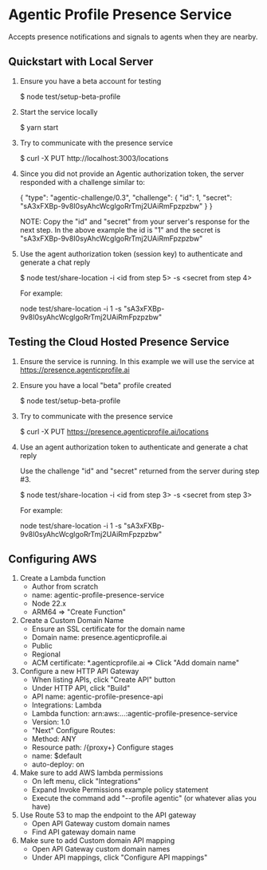 # Agentic Profile Presence Service

Accepts presence notifications and signals to agents when they are nearby.


## Quickstart with Local Server

1. Ensure you have a beta account for testing

	$ node test/setup-beta-profile

2. Start the service locally

	$ yarn start

3. Try to communicate with the presence service

	$ curl -X PUT http://localhost:3003/locations

4. Since you did not provide an Agentic authorization token, the server responded with a challenge similar to:

    {
        "type": "agentic-challenge/0.3",
        "challenge": {
            "id": 1,
            "secret": "sA3xFXBp-9v8I0syAhcWcglgoRrTmj2UAiRmFpzpzbw"
        }
    }

    NOTE: Copy the "id" and "secret" from your server's response for the next step.  In the above example the id is "1" and the secret is "sA3xFXBp-9v8I0syAhcWcglgoRrTmj2UAiRmFpzpzbw"

6. Use the agent authorization token (session key) to authenticate and generate a chat reply

    $ node test/share-location -i &lt;id from step 5&gt; -s &lt;secret from step 4&gt;

    For example:

    node test/share-location -i 1 -s "sA3xFXBp-9v8I0syAhcWcglgoRrTmj2UAiRmFpzpzbw"


## Testing the Cloud Hosted Presence Service

1. Ensure the service is running.  In this example we will use the service at https://presence.agenticprofile.ai

2. Ensure you have a local "beta" profile created

	$ node test/setup-beta-profile

3. Try to communicate with the presence service

	$ curl -X PUT https://presence.agenticprofile.ai/locations

4. Use an agent authorization token to authenticate and generate a chat reply

	Use the challenge "id" and "secret" returned from the server during step #3.

    $ node test/share-location -i &lt;id from step 3&gt; -s &lt;secret from step 3&gt;

    For example:

    node test/share-location -i 1 -s "sA3xFXBp-9v8I0syAhcWcglgoRrTmj2UAiRmFpzpzbw"



## Configuring AWS

1. Create a Lambda function
	- Author from scratch
	- name: agentic-profile-presence-service
	- Node 22.x
	- ARM64
	=> "Create Function"
2. Create a Custom Domain Name
	- Ensure an SSL certificate for the domain name
	- Domain name: presence.agenticprofile.ai
	- Public
	- Regional
	- ACM certificate: \*.agenticprofile.ai
	=> Click "Add domain name"
3. Configure a new HTTP API Gateway 
	- When listing APIs, click "Create API" button
	- Under HTTP API, click "Build"
	- API name: agentic-profile-presence-api
	- Integrations: Lambda
	- Lambda function: arn:aws:...:agentic-profile-presence-service
	- Version: 1.0
	- "Next"
	Configure Routes:
	- Method: ANY
	- Resource path: /{proxy+}
	Configure stages
	- name: $default
	- auto-deploy: on
4. Make sure to add AWS lambda permissions
	- On left menu, click "Integrations"
	- Expand Invoke Permissions example policy statement
	- Execute the command add "--profile agentic" (or whatever alias you have)
4. Use Route 53 to map the endpoint to the API gateway
	- Open API Gateway custom domain names
	- Find API gateway domain name
6. Make sure to add Custom domain API mapping
	- Open API Gateway custom domain names
	- Under API mappings, click "Configure API mappings"


